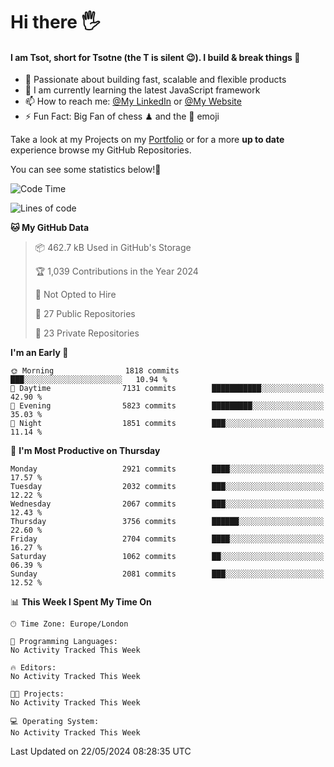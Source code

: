 # Hi there :raised_hand_with_fingers_splayed:
#### I am Tsot, short for Tsotne (the T is silent :wink:). I build & break things :space_invader:
- :telescope: Passionate about building fast, scalable and flexible products
- :seedling: I am currently learning the latest JavaScript framework 
- :mailbox: How to reach me: [@My LinkedIn](https://www.linkedin.com/in/tsotne-gvadzabia/) or [@My Website](https://tsotne.co.uk/contact)
- :zap: Fun Fact: Big Fan of chess ♟ and the 👾 emoji

Take a look at my Projects on my [Portfolio](https://tsotne.co.uk/) or for a more **up to date** experience browse my GitHub Repositories.

You can see some statistics below!:space_invader:
<!--START_SECTION:waka-->
![Code Time](http://img.shields.io/badge/Code%20Time-761%20hrs%202%20mins-blue)

![Lines of code](https://img.shields.io/badge/From%20Hello%20World%20I%27ve%20Written-6.2%20million%20lines%20of%20code-blue)

**🐱 My GitHub Data** 

> 📦 462.7 kB Used in GitHub's Storage 
 > 
> 🏆 1,039 Contributions in the Year 2024
 > 
> 🚫 Not Opted to Hire
 > 
> 📜 27 Public Repositories 
 > 
> 🔑 23 Private Repositories 
 > 
**I'm an Early 🐤** 

```text
🌞 Morning                1818 commits        ███░░░░░░░░░░░░░░░░░░░░░░   10.94 % 
🌆 Daytime                7131 commits        ███████████░░░░░░░░░░░░░░   42.90 % 
🌃 Evening                5823 commits        █████████░░░░░░░░░░░░░░░░   35.03 % 
🌙 Night                  1851 commits        ███░░░░░░░░░░░░░░░░░░░░░░   11.14 % 
```
📅 **I'm Most Productive on Thursday** 

```text
Monday                   2921 commits        ████░░░░░░░░░░░░░░░░░░░░░   17.57 % 
Tuesday                  2032 commits        ███░░░░░░░░░░░░░░░░░░░░░░   12.22 % 
Wednesday                2067 commits        ███░░░░░░░░░░░░░░░░░░░░░░   12.43 % 
Thursday                 3756 commits        ██████░░░░░░░░░░░░░░░░░░░   22.60 % 
Friday                   2704 commits        ████░░░░░░░░░░░░░░░░░░░░░   16.27 % 
Saturday                 1062 commits        ██░░░░░░░░░░░░░░░░░░░░░░░   06.39 % 
Sunday                   2081 commits        ███░░░░░░░░░░░░░░░░░░░░░░   12.52 % 
```


📊 **This Week I Spent My Time On** 

```text
🕑︎ Time Zone: Europe/London

💬 Programming Languages: 
No Activity Tracked This Week

🔥 Editors: 
No Activity Tracked This Week

🐱‍💻 Projects: 
No Activity Tracked This Week

💻 Operating System: 
No Activity Tracked This Week
```


 Last Updated on 22/05/2024 08:28:35 UTC
<!--END_SECTION:waka-->
